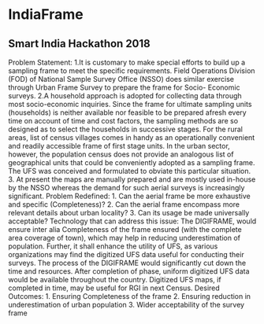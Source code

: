 # IndiaFrame
## Smart India Hackathon 2018

<p>Problem Statement: 1.It is customary to make special efforts to build up a sampling frame to meet the specific requirements. Field Operations Division (FOD) of National Sample Survey Office (NSSO) does similar exercise through Urban Frame Survey to prepare the frame for Socio- Economic surveys. 2.A household approach is adopted for collecting data through most socio-economic inquiries. Since the frame for ultimate sampling units (households) is neither available nor feasible to be prepared afresh every time on account of time and cost factors, the sampling methods are so designed as to select the households in successive stages. For the rural areas, list of census villages comes in handy as an operationally convenient and readily accessible frame of first stage units. In the urban sector, however, the population census does not provide an analogous list of geographical units that could be conveniently adopted as a sampling frame. The UFS was conceived and formulated to obviate this particular situation. 3. At present the maps are manually prepared and are mostly used in-house by the NSSO whereas the demand for such aerial surveys is increasingly significant. Problem Redefined: 1. Can the aerial frame be more exhaustive and specific (Completeness)? 2. Can the aerial frame encompass more relevant details about urban locality? 3. Can its usage be made universally acceptable? Technology that can address this issue: The DIGIFRAME, would ensure inter alia Completeness of the frame ensured (with the complete area coverage of town), which may help in reducing underestimation of population. Further, it shall enhance the utility of UFS, as various organizations may find the digitized UFS data useful for conducting their surveys. The process of the DIGIFRAME would significantly cut down the time and resources. After completion of phase, uniform digitized UFS data would be available throughout the country. Digitized UFS maps, if completed in time, may be useful for RGI in next Census. Desired Outcomes: 1. Ensuring Completeness of the frame 2. Ensuring reduction in underestimation of urban population 3. Wider acceptability of the survey frame</p>
